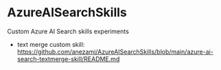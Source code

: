 # AzureAISearchSkills
Custom Azure AI Search skills experiments

- text merge custom skill: https://github.com/anezami/AzureAISearchSkills/blob/main/azure-ai-search-textmerge-skill/README.md
